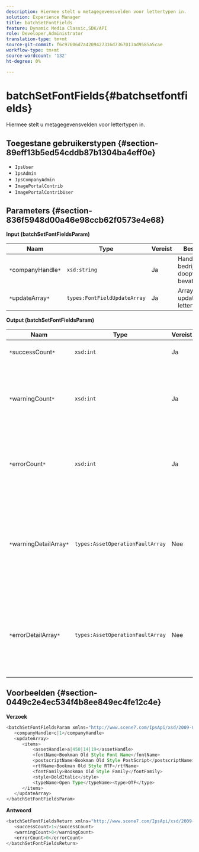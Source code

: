 ```yaml
---
description: Hiermee stelt u metagegevensvelden voor lettertypen in.
solution: Experience Manager
title: batchSetFontFields
feature: Dynamic Media Classic,SDK/API
role: Developer,Administrator
translation-type: tm+mt
source-git-commit: f6c97606d7a4209427316d7367013ad9585a5cae
workflow-type: tm+mt
source-wordcount: '132'
ht-degree: 0%

---
```



# batchSetFontFields{#batchsetfontfields}

Hiermee stelt u metagegevensvelden voor lettertypen in.

## Toegestane gebruikerstypen {#section-89eff13b5ed54cddb87b1304ba4eff0e}

* `IpsUser`
* `IpsAdmin`
* `IpsCompanyAdmin`
* `ImagePortalContrib`
* `ImagePortalContribUser`

## Parameters {#section-836f5948d00a46e98ccb62f0573e4e68}

**Input (batchSetFontFieldsParam)**

| Naam | Type | Vereist | Beschrijving |
|---|---|---|---|
| `*`companyHandle`*` | `xsd:string` | Ja | Handle aan het bedrijf dat de doopvonten bevat. |
| `*`updateArray`*` | `types:FontFieldUpdateArray` | Ja | Array met updates van lettertypevelden. |

**Output (batchSetFontFieldsParam)**

| Naam | Type | Vereist | Beschrijving |
|---|---|---|---|
| `*`successCount`*` | `xsd:int` | Ja | Het aantal lettertypevelden is ingesteld. |
| `*`warningCount`*` | `xsd:int` | Ja | Het aantal waarschuwingen dat wordt gegenereerd wanneer de bewerking heeft geprobeerd lettertypevelden in te stellen. |
| `*`errorCount`*` | `xsd:int` | Ja | Het aantal fouten dat wordt gegenereerd wanneer de bewerking heeft geprobeerd lettertypevelden in te stellen. |
| `*`warningDetailArray`*` | `types:AssetOperationFaultArray` | Nee | De array met details die zijn gekoppeld aan de elementen die waarschuwingen hebben gegenereerd toen de bewerking probeerde de updates toe te passen. |
| `*`errorDetailArray`*` | `types:AssetOperationFaultArray` | Nee | De array met details die zijn gekoppeld aan de elementen die fouten genereerden toen de bewerking probeerde de updates toe te passen. |

## Voorbeelden {#section-0449c2e4ec534f4b8ee849ec4fe12c4e}

**Verzoek**

```java
<batchSetFontFieldsParam xmlns="http://www.scene7.com/IpsApi/xsd/2009-07-31">
   <companyHandle>c|1</companyHandle>
   <updateArray>
      <items>
          <assetHandle>a|450|14|19</assetHandle>
          <fontName>Bookman Old Style Font Name</fontName>
          <postscriptName>Bookman Old Style PostScript</postscriptName>
          <rtfName>Bookman Old Style RTF</rtfName>
          <fontFamily>Bookman Old Style Family</fontFamily>
          <style>BoldItalic</style>
          <typeName>Open Type</typeName><type>OTF</type>
      </items>
   </updateArray>
</batchSetFontFieldsParam>
```

**Antwoord**

```java
<batchSetFontFieldsReturn xmlns="http://www.scene7.com/IpsApi/xsd/2009-07-31">
   <successCount>1</successCount>
   <warningCount>0</warningCount>
   <errorCount>0</errorCount>
</batchSetFontFieldsReturn>
```

